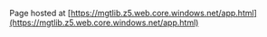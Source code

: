 Page hosted at [https://mgtlib.z5.web.core.windows.net/app.html](https://mgtlib.z5.web.core.windows.net/app.html)
